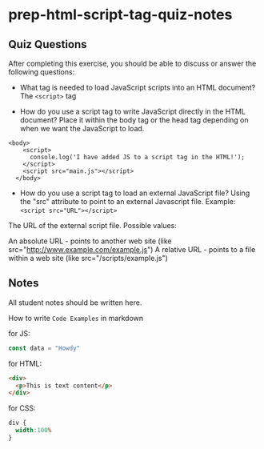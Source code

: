 # prep-html-script-tag-quiz-notes

## Quiz Questions

After completing this exercise, you should be able to discuss or answer the following questions:

- What tag is needed to load JavaScript scripts into an HTML document?
The `<script>` tag

- How do you use a script tag to write JavaScript directly in the HTML document?
Place it within the body tag or the head tag depending on when we want the JavaScript to load.

```
<body>
    <script>
      console.log('I have added JS to a script tag in the HTML!');
    </script>
    <script src="main.js"></script>
  </body>
```


- How do you use a script tag to load an external JavaScript file?
Using the "src" attribute to point to an external Javascript file.
Example: `<script src="URL"></script>`

The URL of the external script file.
Possible values:

An absolute URL - points to another web site (like src="http://www.example.com/example.js")
A relative URL - points to a file within a web site (like src="/scripts/example.js")

## Notes

All student notes should be written here.


How to write `Code Examples` in markdown

for JS:
```javascript
const data = "Howdy"
```

for HTML:
```html
<div>
  <p>This is text content</p>
</div>
```

for CSS:
```css
div {
  width:100%
}
```

